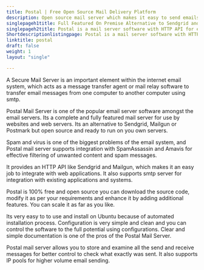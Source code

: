 ```yaml
---
title: Postal | Free Open Source Mail Delivery Platform
description: Open source mail server which makes it easy to send emails from your web apps. Supports SMTP and allows to examine all email traffic of your organization.
singlepageh1title: Full Featured On Premise Alternative to Sendgrid and Mailgun
singlepageh2title: Postal is a mail server software with HTTP API for easy integration with web apps. Use postal as central transactional email service to improve email tracking.
Shortdescriptionlistingpage: Postal is a mail server software with HTTP API for easy integration with web apps. Use postal as central transactional email service to improve email tracking.
linktitle: postal
draft: false
weight: 1
layout: "single"

---
```


A Secure Mail Server is an important element within the internet email system, which acts as a message transfer agent or mail relay software to transfer email messages from one computer to another computer using smtp.

Postal Mail Server is one of the popular email server software amongst the email servers. Its a complete and fully featured mail server for use by websites and web servers. Its an alternative to Sendgrid, Mailgun or Postmark but open source and ready to run on you own servers.

Spam and virus is one of the biggest problems of the email system, and Postal mail server supports integration with SpamAssassin and Amavis for effective filtering of unwanted content and spam messages.

It provides an HTTP API like Sendgrid and Mailgun, which makes it an easy job to integrate with web applications. It also supports smtp server for integration with existing applications and systems.

Postal is 100% free and open source you can download the source code, modify it as per your requirements and enhance it by adding additional features. You can scale it as far as you like.

Its very easy to to use and install on Ubuntu because of automated installation process. Configuration is very simple and clean and you can control the software to the full potential using configurations. Clear and simple documentation is one of the pros of the Postal Mail Server.

Postal mail server allows you to store and examine all the send and receive messages for better control to check what exactly was sent. It also supports IP pools for higher volume email sending.